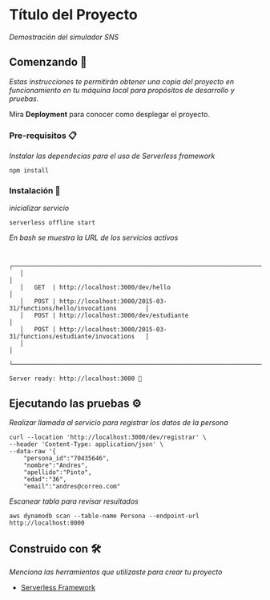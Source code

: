 # Título del Proyecto

_Demostración del simulador SNS_

## Comenzando 🚀

_Estas instrucciones te permitirán obtener una copia del proyecto en funcionamiento en tu máquina local para propósitos de desarrollo y pruebas._

Mira **Deployment** para conocer como desplegar el proyecto.


### Pre-requisitos 📋

_Instalar las dependecias para el uso de Serverless framework_
```
npm install
```

### Instalación 🔧


_inicializar servicio_
```
serverless offline start
```

_En bash se muestra la URL de los servicios activos_
```

   ┌──────────────────────────────────────────────────────────────────────────────┐
   │                                                                              │
   │   GET  | http://localhost:3000/dev/hello                                     │
   │   POST | http://localhost:3000/2015-03-31/functions/hello/invocations        │
   │   POST | http://localhost:3000/dev/estudiante                                │
   │   POST | http://localhost:3000/2015-03-31/functions/estudiante/invocations   │
   │                                                                              │
   └──────────────────────────────────────────────────────────────────────────────┘

Server ready: http://localhost:3000 🚀
```

## Ejecutando las pruebas ⚙️

_Realizar llamada al servicio para registrar los datos de la persona_
```
curl --location 'http://localhost:3000/dev/registrar' \
--header 'Content-Type: application/json' \
--data-raw '{
    "persona_id":"70435646",
    "nombre":"Andres",
    "apellido":"Pinto",
    "edad":"36",
    "email":"andres@correo.com"
```

_Escanear tabla para revisar resultados_
```
aws dynamodb scan --table-name Persona --endpoint-url http://localhost:8000
```

## Construido con 🛠️

_Menciona las herramientas que utilizaste para crear tu proyecto_

* [Serverless Framework](https://www.serverless.com/) 

